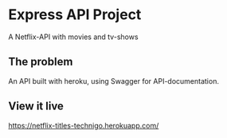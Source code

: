 # Express API Project

A Netflix-API with movies and tv-shows

## The problem

An API built with heroku, using Swagger for API-documentation.

## View it live

https://netflix-titles-technigo.herokuapp.com/
